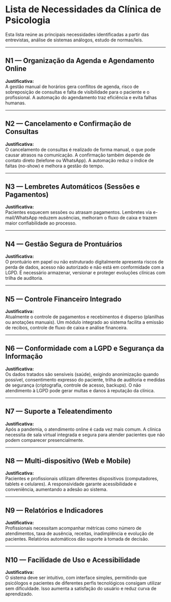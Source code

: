 # Lista de Necessidades da Clínica de Psicologia

Esta lista reúne as principais necessidades identificadas a partir das entrevistas, análise de sistemas análogos, estudo de normas/leis.

---

## N1 — Organização da Agenda e Agendamento Online
**Justificativa:**  
A gestão manual de horários gera conflitos de agenda, risco de sobreposição de consultas e falta de visibilidade para o paciente e o profissional. A automação do agendamento traz eficiência e evita falhas humanas.

---

## N2 — Cancelamento e Confirmação de Consultas
**Justificativa:**  
O cancelamento de consultas é realizado de forma manual, o que pode causar atrasos na comunicação. A confirmação também depende de contato direto (telefone ou WhatsApp). A automação reduz o índice de faltas (no-show) e melhora a gestão do tempo.

---

## N3 — Lembretes Automáticos (Sessões e Pagamentos)
**Justificativa:**  
Pacientes esquecem sessões ou atrasam pagamentos. Lembretes via e-mail/WhatsApp reduzem ausências, melhoram o fluxo de caixa e trazem maior confiabilidade ao processo.

---

## N4 — Gestão Segura de Prontuários
**Justificativa:**  
O prontuário em papel ou não estruturado digitalmente apresenta riscos de perda de dados, acesso não autorizado e não está em conformidade com a LGPD. É necessário armazenar, versionar e proteger evoluções clínicas com trilha de auditoria.

---

## N5 — Controle Financeiro Integrado
**Justificativa:**  
Atualmente o controle de pagamentos e recebimentos é disperso (planilhas ou anotações manuais). Um módulo integrado ao sistema facilita a emissão de recibos, controle de fluxo de caixa e análise financeira.

---

## N6 — Conformidade com a LGPD e Segurança da Informação
**Justificativa:**  
Os dados tratados são sensíveis (saúde), exigindo anonimização quando possível, consentimento expresso do paciente, trilha de auditoria e medidas de segurança (criptografia, controle de acesso, backups). O não atendimento à LGPD pode gerar multas e danos à reputação da clínica.

---

## N7 — Suporte a Teleatendimento
**Justificativa:**  
Após a pandemia, o atendimento online é cada vez mais comum. A clínica necessita de sala virtual integrada e segura para atender pacientes que não podem comparecer presencialmente.

---

## N8 — Multi-dispositivo (Web e Mobile)
**Justificativa:**  
Pacientes e profissionais utilizam diferentes dispositivos (computadores, tablets e celulares). A responsividade garante acessibilidade e conveniência, aumentando a adesão ao sistema.

---

## N9 — Relatórios e Indicadores
**Justificativa:**  
Profissionais necessitam acompanhar métricas como número de atendimentos, taxa de ausência, receitas, inadimplência e evolução de pacientes. Relatórios automáticos dão suporte à tomada de decisão.

---

## N10 — Facilidade de Uso e Acessibilidade
**Justificativa:**  
O sistema deve ser intuitivo, com interface simples, permitindo que psicólogos e pacientes de diferentes perfis tecnológicos consigam utilizar sem dificuldade. Isso aumenta a satisfação do usuário e reduz curva de aprendizado.
